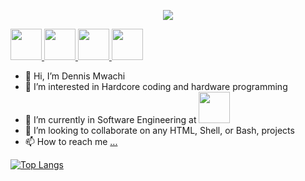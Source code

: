 <p align="center">
  <img src="https://capsule-render.vercel.app/api?text=Hey Everyone!🕹️&animation=fadeIn&type=waving&color=gradient&height=100"/>
</p>

<a href="https://www.instagram.com/dennis_mwachi/">
  <img height="50" src="https://cdn0.iconfinder.com/data/icons/social-media-2475/128/instagram_social_media_social_media_network-512.png"/>
</a>
<a href="https://twitter.com/dennis_mwachi">
  <img height="50" src="https://cdn0.iconfinder.com/data/icons/social-media-2475/128/twitter_social_media_social_media_network-512.png">
</a>

<a href="https://wa.me/+254725905958">
  <img height="50" src="https://cdn0.iconfinder.com/data/icons/social-media-2475/128/whatsapp_social_media_social_media_network-512.png">
</a>

<a href="https://www.facebook.com/dennyx.max">
  <img height="50" src="https://cdn0.iconfinder.com/data/icons/social-media-2475/128/facebook_social_media_social_media_network-512.png">
</a>

- 👋 Hi, I’m Dennis Mwachi
- 👀 I’m interested in Hardcore coding and hardware programming
- 🌱 I’m currently in Software Engineering at <img height="50" src="https://scholarshipupdate.ng/wp-content/uploads/2022/03/ALX-Africa-Career-Catalyst-Programme.png">
- 💞️ I’m looking to collaborate on any HTML, Shell, or Bash, projects
- 📫 How to reach me [...](https://www.linkedin.com/in/dennis-mwachi-a30013216/)

[![Top Langs](https://github-readme-stats.vercel.app/api/top-langs/?username=anuraghazra)](https://github.com/anuraghazra/github-readme-stats)

<!---
mwachi21/mwachi21 is a ✨ special ✨ repository because its `README.md` (this file) appears on your GitHub profile.
You can click the Preview link to take a look at your changes.
--->
